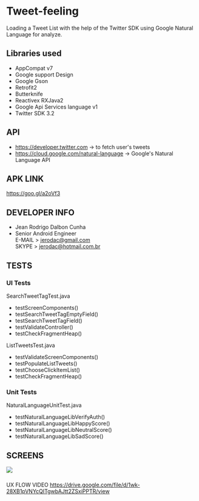 # Tweet-feeling
Loading a Tweet List with the help of the Twitter SDK using Google Natural Language for analyze.

## Libraries used
- AppCompat v7
- Google support Design
- Google Gson
- Retrofit2
- Butterknife
- Reactivex RXJava2
- Google Api Services language v1
- Twitter SDK 3.2

## API
- https://developer.twitter.com ->  to fetch user's tweets
- https://cloud.google.com/natural-language  -> Google's Natural Language API

## APK LINK
https://goo.gl/a2oVf3

## DEVELOPER INFO
- Jean Rodrigo Dalbon Cunha
- Senior Android Engineer <br>
  E-MAIL > jerodac@gmail.com <br>
  SKYPE  > jerodac@hotmail.com.br 
  
## TESTS
### UI Tests
SearchTweetTagTest.java
  - testScreenComponents()
  - testSearchTweetTagEmptyField()
  - testSearchTweetTagField()
  - testValidateController()
  - testCheckFragmentHeap()

ListTweetsTest.java
 - testValidateScreenComponents()
 - testPopulateListTweets()
 - testChooseClickItemList()
 - testCheckFragmentHeap()


### Unit Tests
NaturalLanguageUnitTest.java
  - testNaturalLanguageLibVerifyAuth()
  - testNaturalLanguageLibHappyScore()
  - testNaturalLanguageLibNeutralScore()
  - testNaturalLanguageLibSadScore()  

## SCREENS  
<img src="https://i.imgur.com/TsGQ1Wt.jpg">

###
UX FLOW VIDEO
https://drive.google.com/file/d/1wk-28XB1pVNYcQITgwbAJtt2ZSxiPPTR/view

